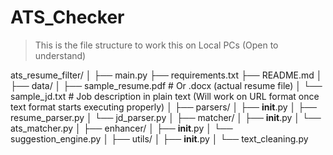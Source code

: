 # ATS_Checker

> This is the file structure to work this on Local PCs (Open to understand)

ats_resume_filter/
│
├── main.py
├── requirements.txt
├── README.md
│
├── data/
│   ├── sample_resume.pdf         # Or .docx (actual resume file)
│   └── sample_jd.txt             # Job description in plain text (Will work on URL format once text format starts executing properly)
│
├── parsers/
│   ├── __init__.py
│   ├── resume_parser.py
│   └── jd_parser.py
│
├── matcher/
│   ├── __init__.py
│   └── ats_matcher.py
│
├── enhancer/
│   ├── __init__.py
│   └── suggestion_engine.py
│
├── utils/
│   ├── __init__.py
│   └── text_cleaning.py
